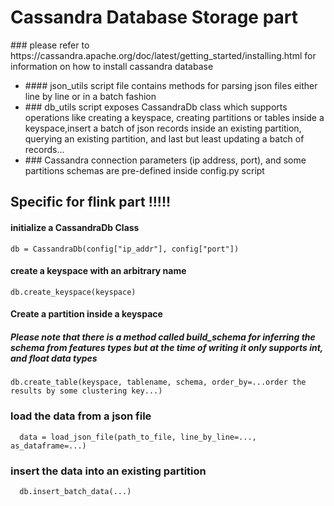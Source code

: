 <h1>Cassandra Database Storage part</h1>
### please refer to https://cassandra.apache.org/doc/latest/getting_started/installing.html for information on how to install cassandra database
<ul>
  <li>
    #### json_utils script file contains methods for parsing json files either line by line or in a batch fashion
  </li>
  <li>
    ### db_utils script exposes CassandraDb class which supports operations like creating a keyspace, creating partitions or tables inside a keyspace,insert a batch of json    records inside an existing partition, querying an existing partition, and last but least updating a batch of records...
  </li>
  <li>
    ### Cassandra connection parameters (ip address, port), and some partitions schemas are pre-defined inside config.py script
  </li>
</ul>

## Specific for flink part !!!!!

#### initialize a CassandraDb Class
```
db = CassandraDb(config["ip_addr"], config["port"])
```
#### create a keyspace with an arbitrary name
```
db.create_keyspace(keyspace)
```
#### Create a partition inside a keyspace
##### Please note that there is a method called build_schema for inferring the schema from features types but at the time of writing it only supports int, and float data types
```
db.create_table(keyspace, tablename, schema, order_by=...order the results by some clustering key...)
```
### load the data from a json file

```
  data = load_json_file(path_to_file, line_by_line=..., as_dataframe=...)
```

### insert the data into an existing partition
```
  db.insert_batch_data(...)
```

